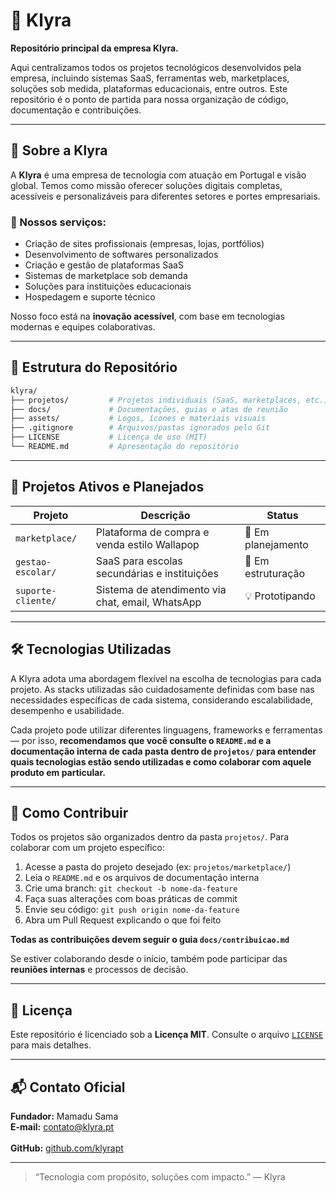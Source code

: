 # 🚀 Klyra

**Repositório principal da empresa Klyra.**

Aqui centralizamos todos os projetos tecnológicos desenvolvidos pela empresa, incluindo sistemas SaaS, ferramentas web, marketplaces, soluções sob medida, plataformas educacionais, entre outros. Este repositório é o ponto de partida para nossa organização de código, documentação e contribuições.

---

## 🧭 Sobre a Klyra

A **Klyra** é uma empresa de tecnologia com atuação em Portugal e visão global. Temos como missão oferecer soluções digitais completas, acessíveis e personalizáveis para diferentes setores e portes empresariais.

### 🎯 Nossos serviços:
- Criação de sites profissionais (empresas, lojas, portfólios)
- Desenvolvimento de softwares personalizados
- Criação e gestão de plataformas SaaS
- Sistemas de marketplace sob demanda
- Soluções para instituições educacionais
- Hospedagem e suporte técnico

Nosso foco está na **inovação acessível**, com base em tecnologias modernas e equipes colaborativas.

---

## 📁 Estrutura do Repositório

```bash
klyra/
├── projetos/         # Projetos individuais (SaaS, marketplaces, etc.)
├── docs/             # Documentações, guias e atas de reunião
├── assets/           # Logos, ícones e materiais visuais
├── .gitignore        # Arquivos/pastas ignorados pelo Git
├── LICENSE           # Licença de uso (MIT)
└── README.md         # Apresentação do repositório
```

---

## 🧩 Projetos Ativos e Planejados

| Projeto               | Descrição                                  | Status         |
|----------------------|----------------------------------------------|----------------|
| `marketplace/`       | Plataforma de compra e venda estilo Wallapop | 🚧 Em planejamento |
| `gestao-escolar/`    | SaaS para escolas secundárias e instituições | 📌 Em estruturação |
| `suporte-cliente/`   | Sistema de atendimento via chat, email, WhatsApp | 💡 Prototipando |

---

## 🛠️ Tecnologias Utilizadas

A Klyra adota uma abordagem flexível na escolha de tecnologias para cada projeto. As stacks utilizadas são cuidadosamente definidas com base nas necessidades específicas de cada sistema, considerando escalabilidade, desempenho e usabilidade.

Cada projeto pode utilizar diferentes linguagens, frameworks e ferramentas — por isso, **recomendamos que você consulte o `README.md` e a documentação interna de cada pasta dentro de `projetos/` para entender quais tecnologias estão sendo utilizadas e como colaborar com aquele produto em particular.**

---

## 🤝 Como Contribuir

Todos os projetos são organizados dentro da pasta `projetos/`.
Para colaborar com um projeto específico:

1. Acesse a pasta do projeto desejado (ex: `projetos/marketplace/`)
2. Leia o `README.md` e os arquivos de documentação interna
3. Crie uma branch: `git checkout -b nome-da-feature`
4. Faça suas alterações com boas práticas de commit
5. Envie seu código: `git push origin nome-da-feature`
6. Abra um Pull Request explicando o que foi feito

**Todas as contribuições devem seguir o guia `docs/contribuicao.md`**

Se estiver colaborando desde o início, também pode participar das **reuniões internas** e processos de decisão.

---

## 📝 Licença

Este repositório é licenciado sob a **Licença MIT**. Consulte o arquivo [`LICENSE`](LICENSE) para mais detalhes.

---

## 📬 Contato Oficial

**Fundador:** Mamadu Sama  
**E-mail:** contato@klyra.pt <br>  
**GitHub:** [github.com/klyrapt](https://github.com/klyrapt)

---

> “Tecnologia com propósito, soluções com impacto.” — Klyra

